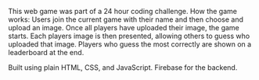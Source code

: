 This web game was part of a 24 hour coding challenge. 
How the game works:
Users join the current game with their name and then choose and upload an image.
Once all players have uploaded their image, the game starts. Each players image is then presented, allowing others to guess who uploaded that image.
Players who guess the most correctly are shown on a leaderboard at the end.

Built using plain HTML, CSS, and JavaScript. 
Firebase for the backend.
